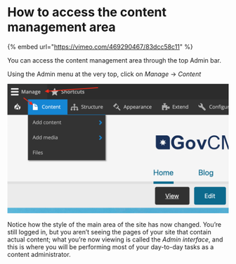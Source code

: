 # How to access the content management area

{% embed url="https://vimeo.com/469290467/83dcc58c11" %}

You can access the content management area through the top Admin bar.

Using the Admin menu at the very top, click on _Manage_ → _Content_

![](../.gitbook/assets/10%20%282%29%20%281%29.png)

Notice how the style of the main area of the site has now changed. You’re still logged in, but you aren’t seeing the pages of your site that contain actual content; what you’re now viewing is called the _Admin interface_, and this is where you will be performing most of your day-to-day tasks as a content administrator.

### 

